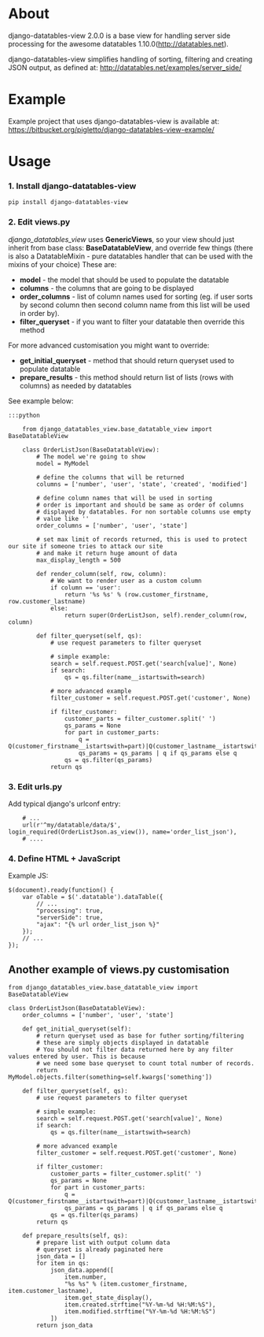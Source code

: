 About
=====

django-datatables-view 2.0.0 is a base view for handling server side processing for the awesome datatables 1.10.0(http://datatables.net).

django-datatables-view simplifies handling of sorting, filtering and creating JSON output, as defined at: http://datatables.net/examples/server_side/

Example
=======

Example project that uses django-datatables-view is available at: https://bitbucket.org/pigletto/django-datatables-view-example/

Usage
=====

### 1. Install django-datatables-view ###
  
    pip install django-datatables-view

### 2. Edit views.py ###

_django_datatables_view_ uses **GenericViews**, so your view should just inherit from base class: **BaseDatatableView**, and override few things
(there is also a DatatableMixin - pure datatables handler that can be used with the mixins of your choice)
  These are:

  * **model** - the model that should be used to populate the datatable
  * **columns** - the columns that are going to be displayed
  * **order_columns** - list of column names used for sorting (eg. if user sorts by second column then second column name from this list will be used in order by).
  * **filter_queryset** - if you want to filter your datatable then override this method

  For more advanced customisation you might want to override:

  * **get_initial_queryset** - method that should return queryset used to populate datatable
  * **prepare_results** - this method should return list of lists (rows with columns) as needed by datatables

  See example below:

    :::python

        from django_datatables_view.base_datatable_view import BaseDatatableView

        class OrderListJson(BaseDatatableView):
            # The model we're going to show
            model = MyModel

            # define the columns that will be returned
            columns = ['number', 'user', 'state', 'created', 'modified']

            # define column names that will be used in sorting
            # order is important and should be same as order of columns
            # displayed by datatables. For non sortable columns use empty
            # value like ''
            order_columns = ['number', 'user', 'state']

            # set max limit of records returned, this is used to protect our site if someone tries to attack our site
            # and make it return huge amount of data
            max_display_length = 500

            def render_column(self, row, column):
                # We want to render user as a custom column
                if column == 'user':
                    return '%s %s' % (row.customer_firstname, row.customer_lastname)
                else:
                    return super(OrderListJson, self).render_column(row, column)

            def filter_queryset(self, qs):
                # use request parameters to filter queryset

                # simple example:
                search = self.request.POST.get('search[value]', None)
                if search:
                    qs = qs.filter(name__istartswith=search)

                # more advanced example
                filter_customer = self.request.POST.get('customer', None)

                if filter_customer:
                    customer_parts = filter_customer.split(' ')
                    qs_params = None
                    for part in customer_parts:
                        q = Q(customer_firstname__istartswith=part)|Q(customer_lastname__istartswith=part)
                        qs_params = qs_params | q if qs_params else q
                    qs = qs.filter(qs_params)
                return qs

### 3. Edit urls.py ###

  Add typical django's urlconf entry:

        # ...
        url(r'^my/datatable/data/$', login_required(OrderListJson.as_view()), name='order_list_json'),
        # ....

### 4. Define HTML + JavaScript ###

Example JS:

    $(document).ready(function() {
        var oTable = $('.datatable').dataTable({
            // ...
            "processing": true,
            "serverSide": true,
            "ajax": "{% url order_list_json %}"
        });
        // ...
    });


## Another example of views.py customisation ##

    from django_datatables_view.base_datatable_view import BaseDatatableView

    class OrderListJson(BaseDatatableView):
        order_columns = ['number', 'user', 'state']

        def get_initial_queryset(self):
            # return queryset used as base for futher sorting/filtering
            # these are simply objects displayed in datatable
            # You should not filter data returned here by any filter values entered by user. This is because
            # we need some base queryset to count total number of records.
            return MyModel.objects.filter(something=self.kwargs['something'])

        def filter_queryset(self, qs):
            # use request parameters to filter queryset

            # simple example:
            search = self.request.POST.get('search[value]', None)
            if search:
                qs = qs.filter(name__istartswith=search)

            # more advanced example
            filter_customer = self.request.POST.get('customer', None)

            if filter_customer:
                customer_parts = filter_customer.split(' ')
                qs_params = None
                for part in customer_parts:
                    q = Q(customer_firstname__istartswith=part)|Q(customer_lastname__istartswith=part)
                    qs_params = qs_params | q if qs_params else q
                qs = qs.filter(qs_params)
            return qs

        def prepare_results(self, qs):
            # prepare list with output column data
            # queryset is already paginated here
            json_data = []
            for item in qs:
                json_data.append([
                    item.number,
                    "%s %s" % (item.customer_firstname, item.customer_lastname),
                    item.get_state_display(),
                    item.created.strftime("%Y-%m-%d %H:%M:%S"),
                    item.modified.strftime("%Y-%m-%d %H:%M:%S")
                ])
            return json_data
